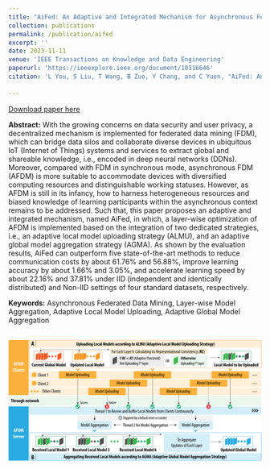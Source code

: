 ```yaml
---
title: "AiFed: An Adaptive and Integrated Mechanism for Asynchronous Federated Data Mining"
collection: publications
permalink: /publication/aifed
excerpt: ''
date: 2023-11-11
venue: 'IEEE Transactions on Knowledge and Data Engineering'
paperurl: 'https://ieeexplore.ieee.org/document/10316646'
citation: 'L You, S Liu, T Wang, B Zuo, Y Chang, and C Yuen, "AiFed: An Adaptive and Integrated Mechanism for Asynchronous Federated Data Mining", IEEE Transactions on Knowledge and Data Engineering, vol. 36, no. 9, pp. 4411-4427, Sep 2024, doi: 10.1109/TKDE.2023.3332770.'

---
```


[Download paper here](http://nobody910.github.io/files/AiFed.pdf)

**Abstract:** With the growing concerns on data security and user privacy, a decentralized mechanism is implemented for federated data mining (FDM), which can bridge data silos and collaborate diverse devices in ubiquitous IoT (Internet of Things) systems and services to extract global and shareable knowledge, i.e., encoded in deep neural networks (DDNs). Moreover, compared with FDM in synchronous mode, asynchronous FDM (AFDM) is more suitable to accommodate devices with diversified computing resources and distinguishable working statuses. 
However, as AFDM is still in its infancy, how to harness heterogeneous resources and biased knowledge of learning participants within the asynchronous context remains to be addressed. Such that, this paper proposes an adaptive and integrated mechanism, named AiFed, in which, a layer-wise optimization of AFDM is implemented based on the integration of two dedicated strategies, i.e., an adaptive local model uploading strategy (ALMU), and an adaptive global model aggregation strategy (AGMA). As shown by the evaluation results, AiFed can outperform five state-of-the-art methods to reduce communication costs by about 61.76% and 56.88%, improve learning accuracy by about 1.66% and 3.05%, and accelerate learning speed by about 22.16% and 37.81% under IID (independent and identically distributed) and Non-IID settings of four standard datasets, respectively.

**Keywords:** Asynchronous Federated Data Mining, Layer-wise Model Aggregation, Adaptive Local Model Uploading, Adaptive Global Model Aggregation

<br/><img src='/images/papers/AiFed.png' width = "700">